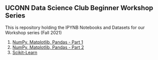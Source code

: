 ## UCONN Data Science Club Beginner Workshop Series

This is repository holding the IPYNB Notebooks and Datasets for our Workshop series (Fall 2021)

1. [NumPy, Matplotlib, Pandas - Part 1](/numpy-pandas-matplotlib-part-1/NumPy-Pandas-Matplotlib-Part-1.ipynb)
2. [NumPy, Matplotlib, Pandas - Part 2](/numpy-pandas-matplotlib-part-2/NumPy_Pandas_Matplotlib-Part-2.ipynb)
3. [Scikit-Learn](/scikit-learn/DSWorkshop3.ipynb)
